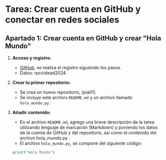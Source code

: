 # Tarea: Crear cuenta en GitHub y conectar en redes sociales
## **Apartado 1: Crear cuenta en GitHub y crear "Hola Mundo"**  
1. **Acceso y registro:**  
   - [GitHub](https://github.com), se realiza el registro siguiendo los pasos.
   - Datos: rpccidead2024

2. **Crear tu primer repositorio:**  
   - Se crea un nuevo repositorio, (pia01).
   - Se incluye este archivo `README.md` y un archivo llamado `hola_mundo.py`.  

3. **Añadir contenido:**  
   - En el archivo `README.md`, agrego una breve descripción de la tarea utilizando lenguaje de marcación (Markdown) y poniendo los datos de la cuenta de GitHub y del repositorio, así como el contenido del archivo hola_mundo.py .  
   - El archivo `hola_mundo.py`, se compone del siguiente código:  

   ```python
   print("Hola Mundo")
